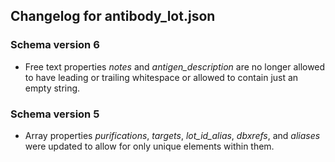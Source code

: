 ## Changelog for antibody_lot.json

### Schema version 6

* Free text properties *notes* and *antigen_description* are no longer allowed to have leading or trailing whitespace or allowed to contain just an empty string.

### Schema version 5

* Array properties *purifications*, *targets*, *lot_id_alias*, *dbxrefs*, and *aliases* were updated to allow for only unique elements within them.
